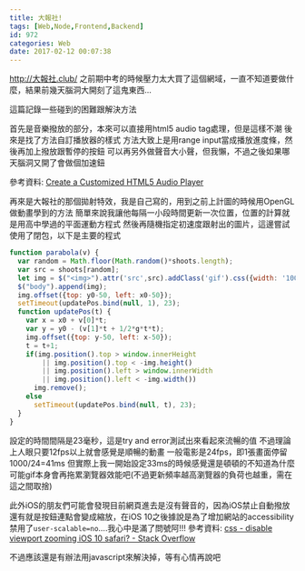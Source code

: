 ```yaml
---
title: 大報社!
tags: [Web,Node,Frontend,Backend]
id: 972
categories: Web
date: 2017-02-12 00:07:38
---
```


http://大報社.club/
之前期中考的時候壓力太大買了這個網域，一直不知道要做什麼，結果前幾天腦洞大開刻了這鬼東西...

這篇記錄一些碰到的困難跟解決方法

首先是音樂撥放的部分，本來可以直接用html5 audio tag處理，但是這樣不潮
後來是找了方法自訂播放器的樣式
方法大致上是用range input當成播放進度條，然後再加上撥放跟暫停的按鈕
可以再另外做聲音大小聲，但我懶，不過之後如果哪天腦洞又開了會做個加速鈕

參考資料: [Create a Customized HTML5 Audio Player](https://webdesign.tutsplus.com/tutorials/create-a-customized-html5-audio-player--webdesign-7081)

再來是大報社的那個拋射特效，我是自己寫的，用到之前上計圖的時候用OpenGL做動畫學到的方法
簡單來說我讓他每隔一小段時間更新一次位置，位置的計算就是用高中學過的平面運動方程式
然後再隨機指定初速度跟射出的圖片，這邊嘗試使用了閉包，以下是主要的程式

```javascript
function parabola(v) {
  var random = Math.floor(Math.random()*shoots.length);
  var src = shoots[random];
  let img = $("<img>").attr('src',src).addClass('gif').css({width: '100px', height: '100px'});
  $("body").append(img);
  img.offset({top: y0-50, left: x0-50});
  setTimeout(updatePos.bind(null, 1), 23);
  function updatePos(t) {
    var x = x0 + v[0]*t;
    var y = y0 - (v[1]*t + 1/2*g*t*t);
    img.offset({top: y-50, left: x-50});
    t = t+1;
    if(img.position().top > window.innerHeight
        || img.position().top < -img.height()
        || img.position().left > window.innerWidth
        || img.position().left < -img.width())
      img.remove();
    else
      setTimeout(updatePos.bind(null, t), 23);
  }
}
```

設定的時間間隔是23毫秒，這是try and error測試出來看起來流暢的值
不過理論上人眼只要12fps以上就會感覺是順暢的動畫
一般電影是24fps，即1張畫面停留1000/24=41ms
但實際上我一開始設定33ms的時候感覺還是頓頓的不知道為什麼
可能gif本身會再拖累瀏覽器效能吧(不過更新頻率越高瀏覽器的負荷也越重，需在這之間取捨)

此外iOS的朋友們可能會發現目前網頁進去是沒有聲音的，因為iOS禁止自動撥放
還有就是按鈕連點會變成縮放，在iOS 10之後據說是為了增加網站的accessibility禁用了`user-scalable=no`....我心中是滿了問號阿!!! 參考資料: [css - disable viewport zooming iOS 10 safari? - Stack Overflow](http://stackoverflow.com/questions/37808180/disable-viewport-zooming-ios-10-safari)

不過應該還是有辦法用javascript來解決掉，等有心情再說吧